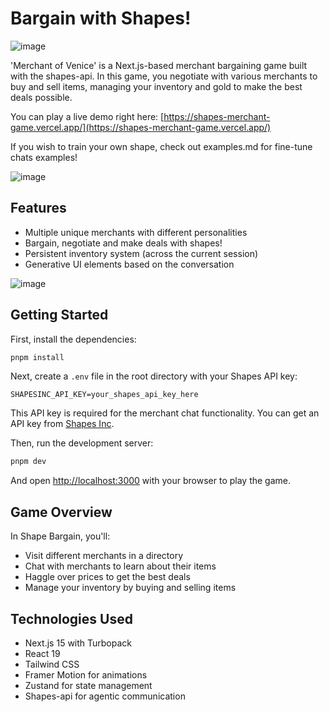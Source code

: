 # Bargain with Shapes!

![image](https://github.com/user-attachments/assets/ac5fcc53-b785-4bd3-b5ce-df2de749d9f2)

'Merchant of Venice' is a Next.js-based merchant bargaining game built with the shapes-api. In this game, you negotiate with various merchants to buy and sell items, managing your inventory and gold to make the best deals possible.

You can play a live demo right here: [https://shapes-merchant-game.vercel.app/](https://shapes-merchant-game.vercel.app/)

If you wish to train your own shape, check out examples.md for fine-tune chats examples!

![image](https://github.com/user-attachments/assets/c73c9c59-e6e5-4b2b-9c8e-38f84823683f)

## Features

- Multiple unique merchants with different personalities
- Bargain, negotiate and make deals with shapes!
- Persistent inventory system (across the current session)
- Generative UI elements based on the conversation

![image](https://github.com/user-attachments/assets/15e76e95-5b22-4207-ac50-7b6de9a1a2d5)


## Getting Started

First, install the dependencies:

```bash
pnpm install
```

Next, create a `.env` file in the root directory with your Shapes API key:

```
SHAPESINC_API_KEY=your_shapes_api_key_here
```

This API key is required for the merchant chat functionality. You can get an API key from [Shapes Inc](https://shapes.inc/developer).

Then, run the development server:

```bash
pnpm dev
```

And open [http://localhost:3000](http://localhost:3000) with your browser to play the game.

## Game Overview

In Shape Bargain, you'll:
- Visit different merchants in a directory
- Chat with merchants to learn about their items
- Haggle over prices to get the best deals
- Manage your inventory by buying and selling items

## Technologies Used

- Next.js 15 with Turbopack
- React 19
- Tailwind CSS
- Framer Motion for animations
- Zustand for state management
- Shapes-api for agentic communication
